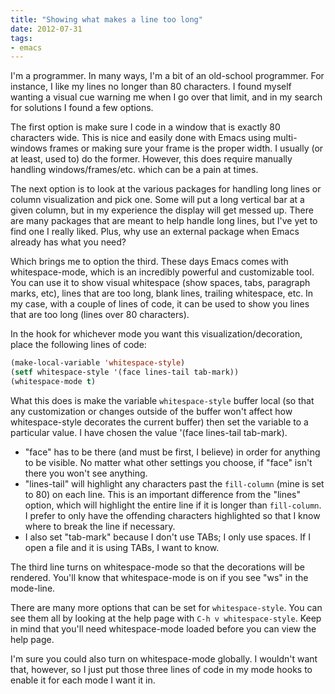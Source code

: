 ```yaml
---
title: "Showing what makes a line too long"
date: 2012-07-31
tags:
- emacs
---
```

I'm a programmer. In many ways, I'm a bit of an old-school programmer. For instance, I like my lines no longer than 80 characters. I found myself wanting a visual cue warning me when I go over that limit, and in my search for solutions I found a few options.
<!--more-->
The first option is make sure I code in a window that is exactly 80 characters wide. This is nice and easily done with Emacs using multi-windows frames or making sure your frame is the proper width. I usually (or at least, used to) do the former. However, this does require manually handling windows/frames/etc. which can be a pain at times.

The next option is to look at the various packages for handling long lines or column visualization and pick one. Some will put a long vertical bar at a given column, but in my experience the display will get messed up. There are many packages that are meant to help handle long lines, but I've yet to find one I really liked. Plus, why use an external package when Emacs already has what you need?

Which brings me to option the third. These days Emacs comes with whitespace-mode, which is an incredibly powerful and customizable tool. You can use it to show visual whitespace (show spaces, tabs, paragraph marks, etc), lines that are too long, blank lines, trailing whitespace, etc. In my case, with a couple of lines of code, it can be used to show you lines that are too long (lines over 80 characters).

In the hook for whichever mode you want this visualization/decoration, place the following lines of code:


```cl
(make-local-variable 'whitespace-style)
(setf whitespace-style '(face lines-tail tab-mark))
(whitespace-mode t)
```

What this does is make the variable `whitespace-style` buffer local (so that any customization or changes outside of the buffer won't affect how whitespace-style decorates the current buffer) then set the variable to a particular value. I have chosen the value '(face lines-tail tab-mark).

* "face" has to be there (and must be first, I believe) in order for anything to be visible. No matter what other settings you choose, if "face" isn't there you won't see anything.
* "lines-tail" will highlight any characters past the `fill-column` (mine is set to 80) on each line. This is an important difference from the "lines" option, which will highlight the entire line if it is longer than `fill-column`. I prefer to only have the offending characters highlighted so that I know where to break the line if necessary.
* I also set "tab-mark" because I don't use TABs; I only use spaces. If I open a file and it is using TABs, I want to know.

The third line turns on whitespace-mode so that the decorations will be rendered. You'll know that whitespace-mode is on if you see "ws" in the mode-line.

There are many more options that can be set for `whitespace-style`. You can see them all by looking at the help page with `C-h v whitespace-style`. Keep in mind that you'll need whitespace-mode loaded before you can view the help page.

I'm sure you could also turn on whitespace-mode globally. I wouldn't want that, however, so I just put those three lines of code in my mode hooks to enable it for each mode I want it in.
